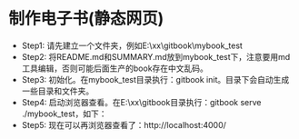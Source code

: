 # 制作电子书(静态网页)
- Step1: 请先建立一个文件夹，例如E:\xx\gitbook\mybook_test
- Step2: 将README.md和SUMMARY.md放到mybook_test下，注意要用md工具编辑，否则可能后面生产的book存在中文乱码。
- Step3: 初始化。在mybook_test目录执行：gitbook init。目录下会自动生成一些目录和文件夹。
- Step4: 启动浏览器查看。在E:\xx\gitbook目录执行：gitbook serve ./mybook_test，如下：
- Step5: 现在可以再浏览器查看了：http://localhost:4000/

